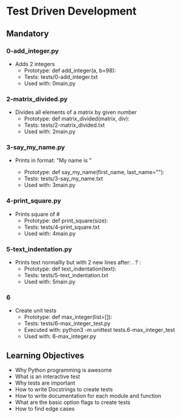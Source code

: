 # Test Driven Development

## Mandatory

### 0-add_integer.py
- Adds 2 integers
    - Prototype: def add_integer(a, b=98):
    - Tests: tests/0-add_integer.txt
    - Used with: 0main.py

### 2-matrix_divided.py
- Divides all elements of a matrix by given number
    - Prototype: def matrix_divided(matrix, div):
    - Tests: tests/2-matrix_divided.txt
    - Used with: 2main.py

### 3-say_my_name.py
- Prints in format: "My name is <first name> <last name>"
    - Prototype: def say_my_name(first_name, last_name=""):
    - Tests: tests/3-say_my_name.txt
    - Used with: 3main.py

### 4-print_square.py
- Prints square of #
    - Prototype: def print_square(size):
    - Tests: tests/4-print_square.txt
    - Used with: 4main.py

### 5-text_indentation.py
- Prints text normallly but with 2 new lines after: . ? :
    - Prototype: def text_indentation(text):
    - Tests: tests/5-text_indentation.txt
    - Used with: 5main.py

### 6
- Create unit tests
    - Prototype: def max_integer(list=[]):
    - Tests: tests/6-max_integer_test.py
    - Executed with: python3 -m unittest tests.6-max_integer_test
    - Used with: 6-max_integer.py

## Learning Objectives
- Why Python programming is awesome
- What is an interactive test
- Why tests are important
- How to write Docstrings to create tests
- How to write documentation for each module and function
- What are the basic option flags to create tests
- How to find edge cases
